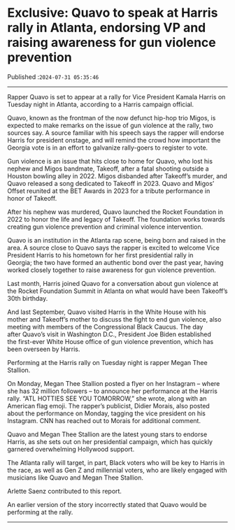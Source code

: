 # Exclusive: Quavo to speak at Harris rally in Atlanta, endorsing VP and raising awareness for gun violence prevention

Published :`2024-07-31 05:35:46`

---

Rapper Quavo is set to appear at a rally for Vice President Kamala Harris on Tuesday night in Atlanta, according to a Harris campaign official.

Quavo, known as the frontman of the now defunct hip-hop trio Migos, is expected to make remarks on the issue of gun violence at the rally, two sources say. A source familiar with his speech says the rapper will endorse Harris for president onstage, and will remind the crowd how important the Georgia vote is in an effort to galvanize rally-goers to register to vote.

Gun violence is an issue that hits close to home for Quavo, who lost his nephew and Migos bandmate, Takeoff, after a fatal shooting outside a Houston bowling alley in 2022. Migos disbanded after Takeoff’s murder, and Quavo released a song dedicated to Takeoff in 2023. Quavo and Migos’ Offset reunited at the BET Awards in 2023 for a tribute performance in honor of Takeoff.

After his nephew was murdered, Quavo launched the Rocket Foundation in 2022 to honor the life and legacy of Takeoff. The foundation works towards creating gun violence prevention and criminal violence intervention.

Quavo is an institution in the Atlanta rap scene, being born and raised in the area. A source close to Quavo says the rapper is excited to welcome Vice President Harris to his hometown for her first presidential rally in Georgia; the two have formed an authentic bond over the past year, having worked closely together to raise awareness for gun violence prevention.

Last month, Harris joined Quavo for a conversation about gun violence at the Rocket Foundation Summit in Atlanta on what would have been Takeoff’s 30th birthday.

And last September, Quavo visited Harris in the White House with his mother and Takeoff’s mother to discuss the fight to end gun violence, also meeting with members of the Congressional Black Caucus. The day after Quavo’s visit in Washington D.C., President Joe Biden established the first-ever White House office of gun violence prevention, which has been overseen by Harris.

Performing at the Harris rally on Tuesday night is rapper Megan Thee Stallion.

On Monday, Megan Thee Stallion posted a flyer on her Instagram – where she has 32 million followers – to announce her performance at the Harris rally. “ATL HOTTIES SEE YOU TOMORROW,” she wrote, along with an American flag emoji. The rapper’s publicist, Didier Morais, also posted about the performance on Monday, tagging the vice president on his Instagram. CNN has reached out to Morais for additional comment.

Quavo and Megan Thee Stallion are the latest young stars to endorse Harris, as she sets out on her presidential campaign, which has quickly garnered overwhelming Hollywood support.

The Atlanta rally will target, in part, Black voters who will be key to Harris in the race, as well as Gen Z and millennial voters, who are likely engaged with musicians like Quavo and Megan Thee Stallion.

Arlette Saenz contributed to this report.

An earlier version of the story incorrectly stated that Quavo would be performing at the rally.

---

